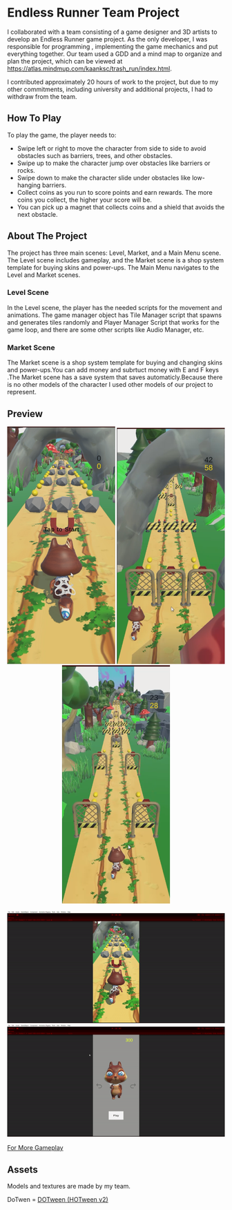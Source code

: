# Endless Runner Team Project

I collaborated with a team consisting of a game designer and 3D artists to develop an Endless Runner game project. As the only developer, I was responsible for programming , implementing the game mechanics and put everything together. Our team used a GDD and a mind map to organize and plan the project, which can be viewed at https://atlas.mindmup.com/kaanksc/trash_run/index.html.

I contributed approximately 20 hours of work to the project, but due to my other commitments, including university and additional projects, I had to withdraw from the team.



## How To Play 
To play the game, the player needs to:
- Swipe left or right to move the character from side to side to avoid obstacles such as barriers, trees, and other obstacles.
- Swipe up to make the character jump over obstacles like barriers or rocks.
- Swipe down to make the character slide under obstacles like low-hanging barriers.
- Collect coins as you run to score points and earn rewards. The more coins you collect, the higher your score will be.
- You can pick up a magnet that collects coins and a shield that avoids the next obstacle.

## About The Project 
The project has three main scenes: Level, Market, and a Main Menu scene. The Level scene includes gameplay, and the Market scene is a shop system template for buying skins and power-ups. The Main Menu navigates to the Level and Market scenes.

### Level Scene 
In the Level scene, the player has the needed scripts for the movement and animations. The game manager object has Tile Manager script that spawns and generates tiles randomly and Player Manager Script that works for the game loop, and there are some other scripts like Audio Manager, etc.

### Market Scene 
The Market scene is a shop system template for buying and changing skins and power-ups.You can add money and subrtuct money with E and F keys .The Market scene has a save system that saves automaticly.Because there is no other models of the character I used other models of our project to represent.


## Preview
<p align="center">
  <img src="Media/SS3.png" width="250">
  <img src="Media/SS1.png" width="250">
  <img src="Media/SS2.png" width="250">
</p>
<p align="center">
  <img src="Media/Gif2.gif" width="900">
  <img src="Media/Gif1.gif" width="900">
</p>

[For More Gameplay ](https://drive.google.com/drive/folders/1tkdSzvsS3fF0iadqg8Rk_dr0WfuVsdN7)

## Assets
Models and textures are made by my team.

DoTwen = [DOTween (HOTween v2)](https://assetstore.unity.com/packages/tools/animation/dotween-hotween-v2-27676)


